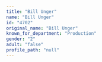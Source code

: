 ```yaml
---
title: "Bill Unger"
name: "Bill Unger"
id: "4702"
original_name: "Bill Unger"
known_for_department: "Production"
gender: "2"
adult: "false"
profile_path: "null"
---
```

